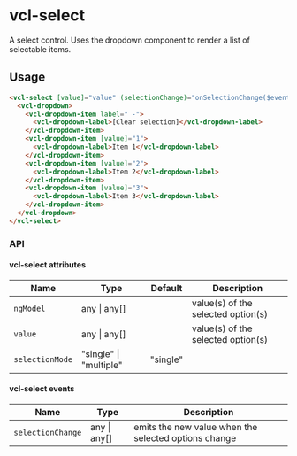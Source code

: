 # vcl-select

A select control. Uses the dropdown component to render a list of selectable items.

## Usage

```html
<vcl-select [value]="value" (selectionChange)="onSelectionChange($event)" [tabindex]="1">
  <vcl-dropdown>
    <vcl-dropdown-item label=" -">
      <vcl-dropdown-label>[Clear selection]</vcl-dropdown-label>
    </vcl-dropdown-item>
    <vcl-dropdown-item [value]="1">
      <vcl-dropdown-label>Item 1</vcl-dropdown-label>
    </vcl-dropdown-item>
    <vcl-dropdown-item [value]="2">
      <vcl-dropdown-label>Item 2</vcl-dropdown-label>
    </vcl-dropdown-item>
    <vcl-dropdown-item [value]="3">
      <vcl-dropdown-label>Item 3</vcl-dropdown-label>
    </vcl-dropdown-item>
  </vcl-dropdown>
</vcl-select>
```

### API

#### vcl-select attributes

Name                  | Type                        | Default  | Description
--------------------- | ---------------             | -------  | --------------------------------------------------------------------------------
`ngModel`             | any &#124; any[]            |          | value(s) of the selected option(s)
`value`               | any &#124; any[]            |          | value(s) of the selected option(s)
`selectionMode`       | "single" &#124; "multiple"  | "single" |

#### vcl-select events

Name                  | Type             | Description
--------------------- | ---------------  | -
`selectionChange`     | any &#124; any[] | emits the new value when the selected options change
